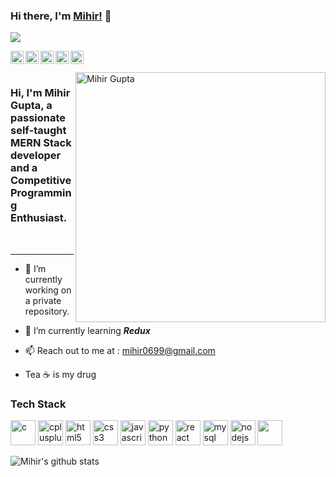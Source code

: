 ### Hi there, I'm [Mihir!](https://github.com/mihir0699) 👋
![](https://komarev.com/ghpvc/?username=mihir0699)

<a href="https://twitter.com/mihir0699">
  <img align="left" alt="Mihir Gupta | Twitter" width="21px" src="https://img.icons8.com/fluent/48/000000/twitter.png" />
</a>
<a href="https://www.hackerrank.com/mihir0699/">
<img align="left" alt="Mihir Gupta | Twitter" width="21px" src="https://img.icons8.com/windows/32/000000/hackerrank.png" />
</a>
<a href="https://linkedin.com/in/mihir0699">
 <img  align="left" alt="Mihir Gupta | Linkedin" width="21px" src="https://img.icons8.com/cute-clipart/64/000000/linkedin.png" />
</a>
<a href="https://www.facebook.com/mihir.gupta.7965/">
 <img align="left" alt="Mihir Gupta | Facebook" width="21px" src="https://img.icons8.com/fluent/64/000000/facebook-new.png" />
</a>
<a href="https://www.instagram/mihir_gupta_1/">
 <img align="left" alt="Mihir Gupta | Facebook" width="21px" src="https://img.icons8.com/cute-clipart/64/000000/instagram-new.png"/>
</a>
<br />
<br />
<img alt="Mihir Gupta" align="right" src="https://raw.githubusercontent.com/mihir0699/mihir0699/master/Untitled%20design.png" width="400px"/>

<h3>Hi, I'm Mihir Gupta, a passionate self-taught <strong>MERN Stack developer</strong> and a <strong>Competitive Programming Enthusiast</strong>.</h3>

<br/>
<hr />

 - 🔭 I’m currently working on a private repository.<br/>
 
- 🌱 I’m currently learning <strong><em>Redux</em></strong><br/>

- :mailbox: Reach out to me at : mihir0699@gmail.com<br/>

- Tea :coffee: is my drug
<h3>Tech Stack</h3>
<p align="left">
<img src="https://devicons.github.io/devicon/devicon.git/icons/c/c-original.svg" alt="c" width="40" height="40"/> <img src="https://devicons.github.io/devicon/devicon.git/icons/cplusplus/cplusplus-original.svg" alt="cplusplus" width="40" height="40"/>  <img src="https://devicons.github.io/devicon/devicon.git/icons/html5/html5-original-wordmark.svg" alt="html5" width="40" height="40"/> <img src="https://devicons.github.io/devicon/devicon.git/icons/css3/css3-original-wordmark.svg" alt="css3" width="40" height="40"/> <img src="https://devicons.github.io/devicon/devicon.git/icons/javascript/javascript-original.svg" alt="javascript" width="40" height="40"/> <img src="https://devicons.github.io/devicon/devicon.git/icons/python/python-original.svg" alt="python" width="40" height="40"/> <img src="https://devicons.github.io/devicon/devicon.git/icons/react/react-original-wordmark.svg" alt="react" width="40" height="40"/> <img src="https://devicons.github.io/devicon/devicon.git/icons/mysql/mysql-original-wordmark.svg" alt="mysql" width="40" height="40"/> 
 <img src="https://img.icons8.com/color/48/000000/nodejs.png" width="40" height="40" alt="nodejs" /> <img src="https://img.icons8.com/color/48/000000/mongodb.png" width="40" height="40" />
 </p>
<p align = 'center'> 
<a href="https://github.com/mihir0699/mihir0699">
  <img align="left" src="https://github-readme-stats.anuraghazra1.vercel.app/api?username=mihir0699&count_private=true&theme=radical" alt="Mihir's github stats" />
</a>
